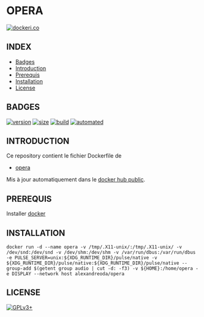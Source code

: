 # OPERA

[![dockeri.co](https://dockeri.co/image/alexandreoda/opera)](https://hub.docker.com/r/alexandreoda/opera)


## INDEX

- [Badges](#BADGES)
- [Introduction](#INTRODUCTION)
- [Prerequis](#PREREQUIS)
- [Installation](#INSTALLATION)
- [License](#LICENSE)


## BADGES

[![version](https://images.microbadger.com/badges/version/alexandreoda/opera.svg)](https://microbadger.com/images/alexandreoda/opera)
[![size](https://images.microbadger.com/badges/image/alexandreoda/opera.svg)](https://microbadger.com/images/alexandreoda/opera")
[![build](https://img.shields.io/docker/build/alexandreoda/opera.svg)](https://hub.docker.com/r/alexandreoda/opera)
[![automated](https://img.shields.io/docker/automated/alexandreoda/opera.svg)](https://hub.docker.com/r/alexandreoda/opera)


## INTRODUCTION

Ce repository contient le fichier Dockerfile de

- [opera](https://www.opera.com/fr)

Mis à jour automatiquement dans le [docker hub public](https://hub.docker.com/r/alexandreoda/opera/).


## PREREQUIS

Installer [docker](https://www.docker.com)


## INSTALLATION

```
docker run -d --name opera -v /tmp/.X11-unix/:/tmp/.X11-unix/ -v /dev/snd:/dev/snd -v /dev/shm:/dev/shm -v /var/run/dbus:/var/run/dbus -e PULSE_SERVER=unix:${XDG_RUNTIME_DIR}/pulse/native -v ${XDG_RUNTIME_DIR}/pulse/native:${XDG_RUNTIME_DIR}/pulse/native --group-add $(getent group audio | cut -d: -f3) -v ${HOME}:/home/opera -e DISPLAY --network host alexandreoda/opera
```


## LICENSE

[![GPLv3+](http://gplv3.fsf.org/gplv3-127x51.png)](https://github.com/oda-alexandre/opera/blob/master/LICENSE)
